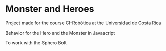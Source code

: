 # Monster and Heroes
Project made for the course CI-Robótica at the Universidad de Costa Rica

Behavior for the Hero and the Monster in Javascript

To work with the Sphero Bolt

